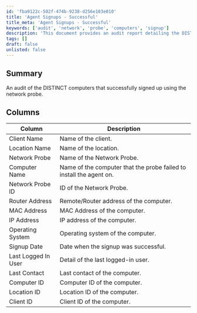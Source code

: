 ```yaml
---
id: 'fba9122c-502f-474b-9238-d256e103e010'
title: 'Agent Signups - Successful'
title_meta: 'Agent Signups - Successful'
keywords: ['audit', 'network', 'probe', 'computers', 'signup']
description: 'This document provides an audit report detailing the DISTINCT computers that successfully signed up using the network probe. It includes information about client names, locations, network probes, computer details, and signup dates, among other relevant data points.'
tags: []
draft: false
unlisted: false
---
```


## Summary

An audit of the DISTINCT computers that successfully signed up using the network probe.

## Columns

| Column                | Description                                                       |
|----------------------|-------------------------------------------------------------------|
| Client Name          | Name of the client.                                              |
| Location Name        | Name of the location.                                           |
| Network Probe        | Name of the Network Probe.                                      |
| Computer Name        | Name of the computer that the probe failed to install the agent on. |
| Network Probe ID     | ID of the Network Probe.                                        |
| Router Address       | Remote/Router address of the computer.                          |
| MAC Address          | MAC Address of the computer.                                    |
| IP Address           | IP address of the computer.                                     |
| Operating System     | Operating system of the computer.                               |
| Signup Date          | Date when the signup was successful.                            |
| Last Logged In User  | Detail of the last logged-in user.                              |
| Last Contact         | Last contact of the computer.                                   |
| Computer ID          | Computer ID of the computer.                                    |
| Location ID          | Location ID of the computer.                                    |
| Client ID            | Client ID of the computer.                                      |



